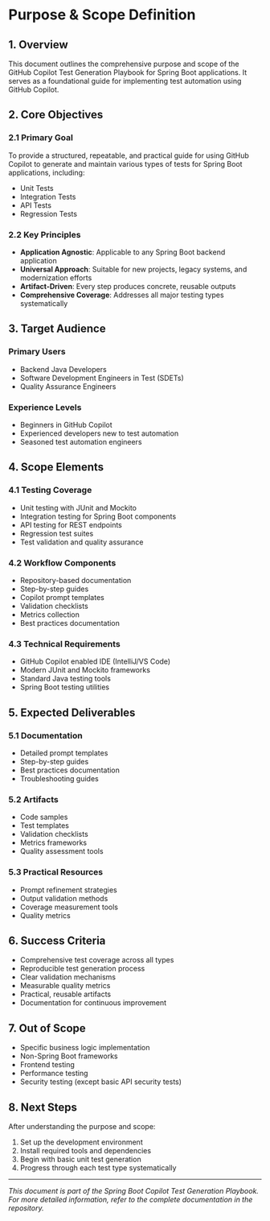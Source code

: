 # Purpose & Scope Definition

## 1. Overview

This document outlines the comprehensive purpose and scope of the GitHub Copilot Test Generation Playbook for Spring Boot applications. It serves as a foundational guide for implementing test automation using GitHub Copilot.

## 2. Core Objectives

### 2.1 Primary Goal
To provide a structured, repeatable, and practical guide for using GitHub Copilot to generate and maintain various types of tests for Spring Boot applications, including:
- Unit Tests
- Integration Tests
- API Tests
- Regression Tests

### 2.2 Key Principles
- **Application Agnostic**: Applicable to any Spring Boot backend application
- **Universal Approach**: Suitable for new projects, legacy systems, and modernization efforts
- **Artifact-Driven**: Every step produces concrete, reusable outputs
- **Comprehensive Coverage**: Addresses all major testing types systematically

## 3. Target Audience

### Primary Users
- Backend Java Developers
- Software Development Engineers in Test (SDETs)
- Quality Assurance Engineers

### Experience Levels
- Beginners in GitHub Copilot
- Experienced developers new to test automation
- Seasoned test automation engineers

## 4. Scope Elements

### 4.1 Testing Coverage
- Unit testing with JUnit and Mockito
- Integration testing for Spring Boot components
- API testing for REST endpoints
- Regression test suites
- Test validation and quality assurance

### 4.2 Workflow Components
- Repository-based documentation
- Step-by-step guides
- Copilot prompt templates
- Validation checklists
- Metrics collection
- Best practices documentation

### 4.3 Technical Requirements
- GitHub Copilot enabled IDE (IntelliJ/VS Code)
- Modern JUnit and Mockito frameworks
- Standard Java testing tools
- Spring Boot testing utilities

## 5. Expected Deliverables

### 5.1 Documentation
- Detailed prompt templates
- Step-by-step guides
- Best practices documentation
- Troubleshooting guides

### 5.2 Artifacts
- Code samples
- Test templates
- Validation checklists
- Metrics frameworks
- Quality assessment tools

### 5.3 Practical Resources
- Prompt refinement strategies
- Output validation methods
- Coverage measurement tools
- Quality metrics

## 6. Success Criteria

- Comprehensive test coverage across all types
- Reproducible test generation process
- Clear validation mechanisms
- Measurable quality metrics
- Practical, reusable artifacts
- Documentation for continuous improvement

## 7. Out of Scope

- Specific business logic implementation
- Non-Spring Boot frameworks
- Frontend testing
- Performance testing
- Security testing (except basic API security tests)

## 8. Next Steps

After understanding the purpose and scope:
1. Set up the development environment
2. Install required tools and dependencies
3. Begin with basic unit test generation
4. Progress through each test type systematically

---

_This document is part of the Spring Boot Copilot Test Generation Playbook. For more detailed information, refer to the complete documentation in the repository._
